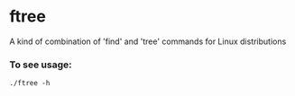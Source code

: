 # ftree
A kind of combination of 'find' and 'tree' commands for Linux distributions

### To see usage:

```
./ftree -h
```
